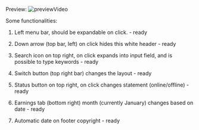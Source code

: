 Preview:
![previewVideo](https://j.gifs.com/ROpGzY.gif)

Some functionalities:
1. Left menu bar, should be expandable on click. - ready

2. Down arrow (top bar, left) on click hides this white header - ready

3. Search icon on top right, on click expands into input field, and is possible to type keywords - ready

4. Switch button (top right bar) changes the layout - ready

5. Status button on top right, on click changes statement (online/offline) - ready

6. Earnings tab (bottom right) month (currently January) changes based on date - ready

7. Automatic date on footer copyright - ready